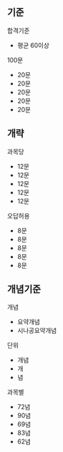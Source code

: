 
## 기준
합격기준
- 평균 60이상

100문
- 20문
- 20문
- 20문
- 20문
- 20문

## 개략
과목당
- 12문
- 12문
- 12문
- 12문
- 12문

오답허용
- 8문
- 8문
- 8문
- 8문
- 8문

## 개념기준
개념
- 요약개념
- 시나공요약개념

단위
- 개념
- 개
- 념

과목별
- 72념
- 90념
- 69념
- 83념
- 62념